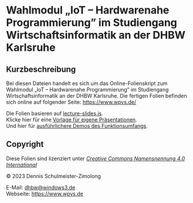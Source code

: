 Wahlmodul „IoT – Hardwarenahe Programmierung” im Studiengang Wirtschaftsinformatik an der DHBW Karlsruhe
========================================================================================================

Kurzbeschreibung
----------------

Bei diesen Dateien handelt es sich um das Online-Folienskript zum Wahlmodul
„IoT – Hardwarenahe Programmierung” im Studiengang Wirtschaftsinformatik an
der DHBW Karlsruhe. Die fertigen Folien befinden sich online auf folgender
Seite: https://www.wpvs.de/

Die Folien basieren auf [lecture-slides.js](https://github.com/DennisSchulmeister/lecture-slides.js). <br/>
Klicke hier für eine [Vorlage für eigene Präsentationen](https://github.com/DennisSchulmeister/ls-presentation-template). <br/>
Und hier für [ausführlichere Demos des Funktionsumfangs](https://github.com/DennisSchulmeister/ls-presentation-demo).

Copyright
---------

Diese Folien sind lizenziert unter
[_Creative Commons Namensnennung 4.0 International_](http://creativecommons.org/licenses/by/4.0/)

© 2023 Dennis Schulmeister-Zimolong <br/>

E-Mail: [dhbw@windows3.de](mailto:dhbw@windows3.de) <br/>
Webseite: https://www.wpvs.de